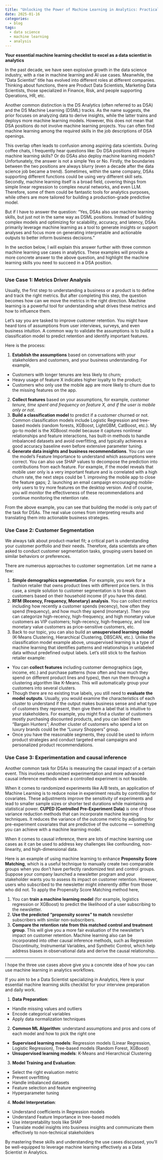 ```yaml
---
title: "Unlocking the Power of Machine Learning in Analytics: Practical Use Cases and Skills"
date: 2025-01-16
categories:
  - blog
tags:
  - data science
  - machine learning
  - analysis
---
```


**Your essential machine learning checklist to excel as a data scientist in analytics**

In the past decade, we have seen explosive growth in the data science industry, with a rise in machine learning and AI use cases. Meanwhile, the “Data Scientist” title has evolved into different roles at different companies. Thinking about functions, there are Product Data Scientists, Marketing Data Scientists, those specialized in Finance, Risk, and people supporting Operations, HR, etc.

Another common distinction is the DS Analytics (often referred to as DSA) and the DS Machine Learning (DSML) tracks. As the name suggests, the prior focuses on analyzing data to derive insights, while the latter trains and deploys more machine learning models. However, this does not mean that DSA positions do not involve machine learning projects. You can often find machine learning among the required skills in the job descriptions of DSA openings.

This overlap often leads to confusion among aspiring data scientists. During coffee chats, I frequently hear questions like: Do DSA positions still require machine learning skills? Or do DSAs also deploy machine learning models? Unfortunately, the answer is not a simple Yes or No. Firstly, the boundaries between the two positions are always blurry (even a decade after the data science job became a trend). Sometimes, within the same company, DSAs supporting different functions could be using very different skill sets. Secondly, machine learning itself is a broad field, covering things from simple linear regression to complex neural networks, and even LLM. Therefore, some of them could be fantastic tools for analytics purposes, while others are more tailored for building a production-grade predictive model.

But if I have to answer the question: “Yes, DSAs also use machine learning skills, but just not in the same way as DSML positions. Instead of building complex models and optimizing for scalability, accuracy, and latency, DSAs primarily leverage machine learning as a tool to generate insights or support analyses and focus more on generating interpretable and actionable outputs to better inform business decisions.”

In the section below, I will explain this answer further with three common machine learning use cases in analytics. These examples will provide a more concrete answer to the above question, and highlight the machine learning skills you need to succeed in a DSA position.

---

### Use Case 1: Metrics Driver Analysis

Usually, the first step to understanding a business or a product is to define and track the right metrics. But after completing this step, the question becomes how can we move the metrics in the right direction. Machine learning is a powerful tool for understanding what drives these metrics and how to influence them.

Let’s say you are tasked to improve customer retention. You might have heard tons of assumptions from user interviews, surveys, and even business intuition. A common way to validate the assumptions is to build a classification model to predict retention and identify important features.

Here is the process:
1. **Establish the assumptions** based on conversations with your stakeholders and customers, and your business understanding. For example,
- Customers with longer tenures are less likely to churn;
- Heavy usage of feature X indicates higher loyalty to the product;
- Customers who only use the mobile app are more likely to churn due to the missing features on the app.
2. **Collect features** based on your assumptions, for example, *customer tenure, time spent and frequency on feature X, and if the user is mobile only or not*.
3. **Build a classification model** to predict if a customer churned or not. Common classification models include Logistic Regression and tree-based models (random forests, XGBoost, LightGBM, CatBoost, etc.). My go-to model is the XGBoost model because it captures nonlinear relationships and feature interactions, has built-in methods to handle imbalanced datasets and avoid overfitting, and typically achieves a good accuracy baseline even before extensive parameter tuning.
4. **Generate data insights and business recommendations**. You can use the model’s Feature Importance to understand which assumptions were correct. You can also use SHAP values to decompose the prediction into contributions from each feature. For example, if the model reveals that mobile user only is a very important feature and is correlated with a high churn rate, the next steps could be 1. improving the mobile app to close the feature gaps; 2. launching an email campaign encouraging mobile-only users to try more features on the desktop version. And of course, you will monitor the effectiveness of these recommendations and continue monitoring the retention rate.

From the above example, you can see that building the model is only part of the task for DSAs. The real value comes from interpreting results and translating them into actionable business strategies.

### Use Case 2: Customer Segmentation  

We always talk about product-market fit; a critical part is understanding your customer portfolio and their needs. Therefore, data scientists are often asked to conduct customer segmentation tasks, grouping users based on similar behaviors or preferences.

There are numerous approaches to customer segmentation. Let me name a few:
1. **Simple demographics segmentation**. For example, you work for a fashion retailer that owns product lines with different price tiers. In this case, a simple solution to customer segmentation is to break down customers based on their household income (if you have this data).
2. **RFM (Recency, Frequency, Monetary) analysis**. You can collect metrics including how recently a customer spends (recency), how often they spend (frequency), and how much they spend (monetary). Then you can categorize high-recency, high-frequency, and high monetary value customers as VIP customers; high-recency, high-frequency, and low monetary value customers as price-sensitive customers, etc.
3. Back to our topic, you can also build an **unsupervised learning model** (K-Means Clustering, Hierarchical Clustering, DBSCAN, etc.). Unlike the classification model example above, unsupervised learning is a type of machine learning that identifies patterns and relationships in unlabeled data without predefined output labels. Let’s still stick to the fashion retailer example:
- You can **collect features** including customer demographics (age, income, etc.) and purchase patterns (how often and how much they spend on different product lines and types), then run them through a clustering algorithm like K-Means. This will automatically group your customers into several clusters.
- Though there are no existing true labels, you still need to **evaluate the model outputs**. Usually, you would examine the characteristics of each cluster to understand if the output makes business sense and what type of customers they represent, then give them a label that is intuitive to your stakeholders. For example, you might find a cluster of customers mostly purchasing discounted products, and you can label them “Bargain Hunters”; Another cluster of customers who spend a lot on luxury brands could be the “Luxury Shoppers” group.
- Once you have the reasonable segments, they could be used to inform product strategies and conduct targeted email campaigns and personalized product recommendations.

### Use Case 3: Experimentation and causal inference  

Another common task for DSAs is measuring the causal impact of a certain event. This involves randomized experimentation and more advanced causal inference methods when a controlled experiment is not feasible.

When it comes to randomized experiments like A/B tests, an application of Machine Learning is to reduce noise in experiment results by controlling for covariates. These adjustments improve the sensitivity of experiments and lead to smaller sample sizes or shorter test durations while maintaining statistical power. **CUPED (Controlled Pre-Experiment Data)** is one of those variance reduction methods that can incorporate machine learning techniques. It reduces the variance of the outcome metric by adjusting for pre-experiment covariates that are predictive of the outcome — something you can achieve with a machine learning model.

When it comes to causal inference, there are lots of machine learning use cases as it can be used to address key challenges like confounding, non-linearity, and high-dimensional data.

Here is an example of using machine learning to enhance **Propensity Score Matching**, which is a useful technique to manually create two comparable groups when you don’t have perfectly randomized test and control groups. Suppose your company launched a newsletter program and your stakeholder wants you to assess its impact on customer retention. However, users who subscribed to the newsletter might inherently differ from those who did not. To apply the Propensity Score Matching method here,
1. You can **train a machine learning model** (for example, logistics regression or XGBoost) to predict the likelihood of a user subscribing to the newsletter.
2. **Use the predicted “propensity scores” to match** newsletter subscribers with similar non-subscribers.
3. **Compare the retention rate from this matched control and treatment group**. This will give you a more fair evaluation of the newsletter’s impact on customer retention.
Machine learning also can be incorporated into other causal inference methods, such as Regression Discontinuity, Instrumental Variables, and Synthetic Control, which help address biases in observational data and derive the causal relationship.

---

I hope the three use cases above give you a concrete idea of how you can use machine learning in analytics workflows.

If you aim to be a Data Scientist specializing in Analytics, Here is your essential machine learning skills checklist for your interview preparation and daily work.

1. **Data Preparation**:
- Handle missing values and outliers
- Encode categorical variables
- Apply data normalization techniques
2. **Common ML Algorithm**: understand assumptions and pros and cons of each model and how to pick the right one
- **Supervised learning models**: Regression models (Linear Regression, Logistic Regression), Tree-based models (Random Forest, XGBoost)
- **Unsupervised learning models**: K-Means and Hierarchical Clustering
3. **Model Training and Evaluation**:
- Select the right evaluation metric
- Prevent overfitting
- Handle imbalanced datasets
- Feature selection and feature engineering
- Hyperparameter tuning
4. **Model Interpretation**:
- Understand coefficients in Regression models
- Understand Feature Importance in tree-based models
- Use interpretability tools like SHAP
- Translate model insights into business insights and communicate them effectively to non-technical stakeholders

By mastering these skills and understanding the use cases discussed, you’ll be well-equipped to leverage machine learning effectively as a Data Scientist in Analytics.
